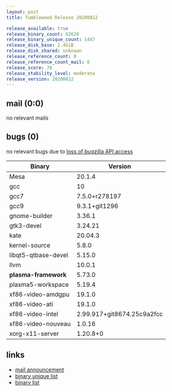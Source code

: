 ```yaml
---
layout: post
title: Tumbleweed Release 20200812

release_available: true
release_binary_count: 62620
release_binary_unique_count: 1447
release_disk_base: 2.4GiB
release_disk_shared: unknown
release_reference_count: 0
release_reference_count_mail: 0
release_score: 78
release_stability_level: moderate
release_version: 20200812
---
```


## mail (0:0)

no relevant mails

## bugs (0)

<!--more-->

no relevant bugs due to [loss of bugzilla API access](https://bugzilla.opensuse.org/show_bug.cgi?id=1157722)

Binary | Version
--- | ---
Mesa | 20.1.4
gcc | 10
gcc7 | 7.5.0+r278197
gcc9 | 9.3.1+git1296
gnome-builder | 3.36.1
gtk3-devel | 3.24.21
kate | 20.04.3
kernel-source | 5.8.0
libqt5-qtbase-devel | 5.15.0
llvm | 10.0.1
**plasma-framework** | 5.73.0
plasma5-workspace | 5.19.4
xf86-video-amdgpu | 19.1.0
xf86-video-ati | 19.1.0
xf86-video-intel | 2.99.917+git8674.25c9a2fcc
xf86-video-nouveau | 1.0.16
xorg-x11-server | 1.20.8+0

## links

- [mail announcement](https://lists.opensuse.org/opensuse-factory/2020-08/msg00102.html)
- [binary unique list](http://download.opensuse.org/history/20200812/rpm.unique.list)
- [binary list](http://download.opensuse.org/history/20200812/rpm.list)
